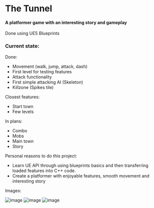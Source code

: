 # The Tunnel

#### A platformer game with an interesting story and gameplay
Done using UE5 Blueprints

### Current state:
Done: 
- Movement (walk, jump, attack, dash)
- First level for testing features
- Attack functionality
- First simple attacking AI (Skeleton)
- Killzone (Spikes tile)

Closest features:
- Start town
- Few levels

In plans:
- Combo
- Mobs
- Main town
- Story


Personal reasons to do this project:
- Learn UE API through using blueprints basics and then transferring loaded features into C++ code.
- Create a platformer with enjoyable features, smooth movement and interesting story

Images:

![image](https://github.com/Crucinio/The-Tunnel/assets/109169672/dc7445aa-e313-437d-b1fa-9f53fbafb930)
![image](https://github.com/Crucinio/The-Tunnel/assets/109169672/f38f5bc3-fc5c-493c-a7c5-cd75427462a1)
![image](https://github.com/Crucinio/The-Tunnel/assets/109169672/b3d06206-4576-49a7-89e7-2e2d92b1aa13)


